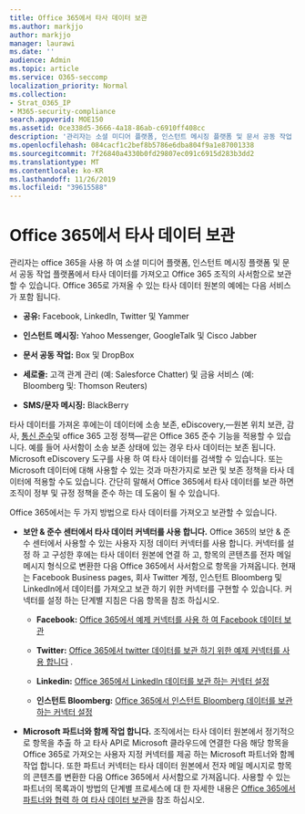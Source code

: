 ```yaml
---
title: Office 365에서 타사 데이터 보관
ms.author: markjjo
author: markjjo
manager: laurawi
ms.date: ''
audience: Admin
ms.topic: article
ms.service: O365-seccomp
localization_priority: Normal
ms.collection:
- Strat_O365_IP
- M365-security-compliance
search.appverid: MOE150
ms.assetid: 0ce338d5-3666-4a18-86ab-c6910ff408cc
description: '관리자는 소셜 미디어 플랫폼, 인스턴트 메시징 플랫폼 및 문서 공동 작업 플랫폼에서 Office 365 조 직의 사서함으로 타사 데이터를 가져올 수 있습니다. 이를 통해 Office 365의 Facebook, Twitter 및 기타 타사 데이터 원본에서 데이터를 보관할 수 있습니다. 그런 다음 타사 데이터에 대해 Office 365 준수 기능 (예: 법적 보존, eDiscovery, 원본 위치 보관 및 보존 정책)을 사용 하 여 적용할 수 있습니다.'
ms.openlocfilehash: 084cacf1c2bef8b5786e6dba804f9a1e87001338
ms.sourcegitcommit: 7f26840a4330b0fd29807ec091c6915d283b3dd2
ms.translationtype: MT
ms.contentlocale: ko-KR
ms.lasthandoff: 11/26/2019
ms.locfileid: "39615588"
---
```

# <a name="archive-third-party-data-in-office-365"></a>Office 365에서 타사 데이터 보관

관리자는 office 365을 사용 하 여 소셜 미디어 플랫폼, 인스턴트 메시징 플랫폼 및 문서 공동 작업 플랫폼에서 타사 데이터를 가져오고 Office 365 조직의 사서함으로 보관할 수 있습니다. Office 365로 가져올 수 있는 타사 데이터 원본의 예에는 다음 서비스가 포함 됩니다. 
  
- **공유:** Facebook, LinkedIn, Twitter 및 Yammer 
    
- **인스턴트 메시징:** Yahoo Messenger, GoogleTalk 및 Cisco Jabber 
    
- **문서 공동 작업:** Box 및 DropBox 
    
- **세로줄:** 고객 관계 관리 (예: Salesforce Chatter) 및 금융 서비스 (예: Bloomberg 및: Thomson Reuters) 
    
- **SMS/문자 메시징:** BlackBerry 
    
타사 데이터를 가져온 후에는이 데이터에 소송 보존, eDiscovery,&mdash;원본 위치 보관, 감사, [통신 준수](communication-compliance.md)및 office 365 고정 정책&mdash;같은 Office 365 준수 기능을 적용할 수 있습니다. 예를 들어 사서함이 소송 보존 상태에 있는 경우 타사 데이터는 보존 됩니다. Microsoft eDiscovery 도구를 사용 하 여 타사 데이터를 검색할 수 있습니다. 또는 Microsoft 데이터에 대해 사용할 수 있는 것과 마찬가지로 보관 및 보존 정책을 타사 데이터에 적용할 수도 있습니다. 간단히 말해서 Office 365에서 타사 데이터를 보관 하면 조직이 정부 및 규정 정책을 준수 하는 데 도움이 될 수 있습니다.

Office 365에서는 두 가지 방법으로 타사 데이터를 가져오고 보관할 수 있습니다.

- **보안 & 준수 센터에서 타사 데이터 커넥터를 사용 합니다.** Office 365의 보안 & 준수 센터에서 사용할 수 있는 사용자 지정 데이터 커넥터를 사용 합니다. 커넥터를 설정 하 고 구성한 후에는 타사 데이터 원본에 연결 하 고, 항목의 콘텐츠를 전자 메일 메시지 형식으로 변환한 다음 Office 365에서 사서함으로 항목을 가져옵니다. 현재는 Facebook Business pages, 회사 Twitter 계정, 인스턴트 Bloomberg 및 LinkedIn에서 데이터를 가져오고 보관 하기 위한 커넥터를 구현할 수 있습니다. 커넥터를 설정 하는 단계별 지침은 다음 항목을 참조 하십시오.
   
   - **Facebook:** [Office 365에서 예제 커넥터를 사용 하 여 Facebook 데이터 보관](archive-facebook-data-with-sample-connector.md)
  
   - **Twitter:** [Office 365에서 twitter 데이터를 보관 하기 위한 예제 커넥터를 사용 합니다](archive-twitter-data-with-sample-connector.md) .
    
   - **Linkedin:** [Office 365에서 LinkedIn 데이터를 보관 하는 커넥터 설정](archive-linkedin-data.md)

   - **인스턴트 Bloomberg:** [Office 365에서 인스턴트 Bloomberg 데이터를 보관 하는 커넥터 설정](archive-instant-bloomberg-data.md)

- **Microsoft 파트너와 함께 작업 합니다.** 조직에서는 타사 데이터 원본에서 정기적으로 항목을 추출 하 고 타사 API로 Microsoft 클라우드에 연결한 다음 해당 항목을 Office 365로 가져오는 사용자 지정 커넥터를 제공 하는 Microsoft 파트너와 함께 작업 합니다. 또한 파트너 커넥터는 타사 데이터 원본에서 전자 메일 메시지로 항목의 콘텐츠를 변환한 다음 Office 365에서 사서함으로 가져옵니다. 사용할 수 있는 파트너의 목록과이 방법의 단계별 프로세스에 대 한 자세한 내용은 [Office 365에서 파트너와 협력 하 여 타사 데이터 보관](work-with-partner-to-archive-third-party-data.md)을 참조 하십시오.
